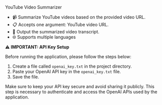  YouTube Video Summarizer
- 📹 Summarize YouTube videos based on the provided video URL.
- 📋 Accepts one argument: YouTube video URL.
- 🎯 Output the summarized video transcript.
- 🌐 Supports multiple languages




⚠️ **IMPORTANT: API Key Setup**

Before running the application, please follow the steps below:

1. Create a file called `openai_key.txt` in the project directory.
2. Paste your OpenAI API key in the `openai_key.txt` file.
3. Save the file.

Make sure to keep your API key secure and avoid sharing it publicly. This step is necessary to authenticate and access the OpenAI APIs used by the application.
